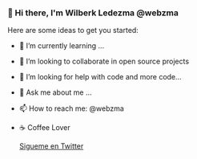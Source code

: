 ### 👋 Hi there, I'm Wilberk Ledezma @webzma 

Here are some ideas to get you started:

- 🌱 I’m currently learning ...
- 👯 I’m looking to collaborate in open source projects
- 🤔 I’m looking for help with code and more code... 
- 💬 Ask me about me ...
- 📫 How to reach me: @webzma
- ☕ Coffee Lover

  [Sigueme en Twitter ](http://www.twitter.com/webzmaDEV)

